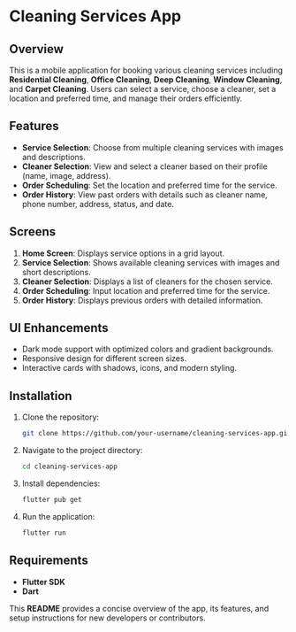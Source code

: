 
# Cleaning Services App

## Overview

This is a mobile application for booking various cleaning services including **Residential Cleaning**, **Office Cleaning**, **Deep Cleaning**, **Window Cleaning**, and **Carpet Cleaning**. Users can select a service, choose a cleaner, set a location and preferred time, and manage their orders efficiently.

## Features

- **Service Selection**: Choose from multiple cleaning services with images and descriptions.
- **Cleaner Selection**: View and select a cleaner based on their profile (name, image, address).
- **Order Scheduling**: Set the location and preferred time for the service.
- **Order History**: View past orders with details such as cleaner name, phone number, address, status, and date.

## Screens

1. **Home Screen**: Displays service options in a grid layout.
2. **Service Selection**: Shows available cleaning services with images and short descriptions.
3. **Cleaner Selection**: Displays a list of cleaners for the chosen service.
4. **Order Scheduling**: Input location and preferred time for the service.
5. **Order History**: Displays previous orders with detailed information.

## UI Enhancements

- Dark mode support with optimized colors and gradient backgrounds.
- Responsive design for different screen sizes.
- Interactive cards with shadows, icons, and modern styling.
  
## Installation

1. Clone the repository:
   ```bash
   git clone https://github.com/your-username/cleaning-services-app.git
   ```
2. Navigate to the project directory:
   ```bash
   cd cleaning-services-app
   ```
3. Install dependencies:
   ```bash
   flutter pub get
   ```
4. Run the application:
   ```bash
   flutter run
   ```

## Requirements

- **Flutter SDK**
- **Dart**



This **README** provides a concise overview of the app, its features, and setup instructions for new developers or contributors.